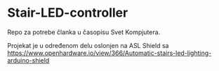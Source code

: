 # Stair-LED-controller

Repo za potrebe članka u časopisu Svet Kompjutera.

Projekat je u određenom delu oslonjen na ASL Shield sa https://www.openhardware.io/view/366/Automatic-stairs-led-lighting-arduino-shield

